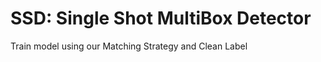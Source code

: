 # SSD: Single Shot MultiBox Detector

Train model using our Matching Strategy and Clean Label












































































































































